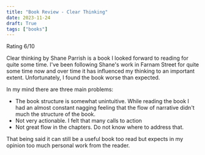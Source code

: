 ```yaml
---
title: "Book Review - Clear Thinking"
date: 2023-11-24
draft: True
tags: ["books"]
---
```


Rating 6/10

Clear thinking by Shane Parrish is a book I looked forward to reading for quite some time.
I've been following Shane's work in Farnam Street for quite some time now
and over time it has influenced my thinking to an important extent.
Unfortunately, I found the book worse than expected.

In my mind there are three main problems:
- The book structure is somewhat unintuitive. While reading the book I had an almost constant nagging feeling that the flow of narrative didn't much the structure of the book.
- Not very actionable. I felt that many calls to action 
- Not great flow in the chapters. Do not know where to address that. 

That being said it can still be a useful book too read but expects in my opinion too much personal work from the reader.